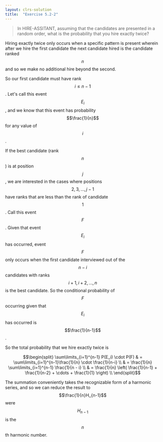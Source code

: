 ```yaml
---
layout: clrs-solution
title:  "Exercise 5.2-2"
---
```

>In HIRE-ASSITANT, assuming that the candidates are presented in a random order, what is the probability that you hire exactly twice?

Hiring exactly twice only occurs when a specific pattern is present wherein after we hire the first candidate the next candidate hired is the candidate ranked $$n$$ and so we make no additional hire beyond the second.

So our first candidate must have rank $$i \leq n - 1$$. Let's call this event $$E_i$$, and we know that this event has probability $$\frac{1}{n}$$ for any value of $$i$$.

If the best candidate (rank $$n$$) is at position $$j$$, we are interested in the cases where positions $$2, 3, \dots, j-1$$ have ranks that are less than the rank of candidate $$1$$. Call this event $$F$$. Given that event $$E_i$$ has occurred, event $$F$$ only occurs when the first candidate interviewed out of the $$n - i$$ candidates with ranks $$i+1, i+2, \dots, n$$ is the best candidate. So the conditional probability of $$F$$ occurring given that $$E_i$$ has occurred is $$\frac{1}{n-1}$$.

So the total probability that we hire exactly twice is

$$\begin{split}
\sum\limits_{i=1}^{n-1} P(E_i) \cdot P(F) & = \sum\limits_{i=1}^{n-1}\frac{1}{n} \cdot \frac{1}{n-i} \\
& = \frac{1}{n} \sum\limits_{i=1}^{n-1} \frac{1}{n - i} \\
& = \frac{1}{n} \left( \frac{1}{n-1} + \frac{1}{n-2} + \cdots + \frac{1}{1} \right) \\
\end{split}$$

The summation conveniently takes the recognizable form of a harmonic series, and so we can reduce the result to $$\frac{1}{n}H_{n-1}$$ were $$H_{n-1}$$ is the $$n$$th harmonic number.